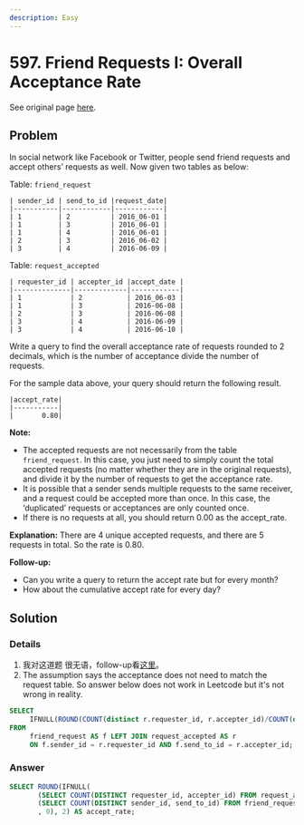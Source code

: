 ```yaml
---
description: Easy
---
```


# 597. Friend Requests I: Overall Acceptance Rate

See original page [here](https://leetcode.com/problems/friend-requests-i-overall-acceptance-rate/).

## Problem

In social network like Facebook or Twitter, people send friend requests and accept others’ requests as well. Now given two tables as below:

 Table: `friend_request`

```text
| sender_id | send_to_id |request_date|
|-----------|------------|------------|
| 1         | 2          | 2016_06-01 |
| 1         | 3          | 2016_06-01 |
| 1         | 4          | 2016_06-01 |
| 2         | 3          | 2016_06-02 |
| 3         | 4          | 2016-06-09 |
```

 Table: `request_accepted`

```text
| requester_id | accepter_id |accept_date |
|--------------|-------------|------------|
| 1            | 2           | 2016_06-03 |
| 1            | 3           | 2016-06-08 |
| 2            | 3           | 2016-06-08 |
| 3            | 4           | 2016-06-09 |
| 3            | 4           | 2016-06-10 |
```

 Write a query to find the overall acceptance rate of requests rounded to 2 decimals, which is the number of acceptance divide the number of requests.

 For the sample data above, your query should return the following result.

```text
|accept_rate|
|-----------|
|       0.80|
```

 **Note:**

* The accepted requests are not necessarily from the table `friend_request`. In this case, you just need to simply count the total accepted requests \(no matter whether they are in the original requests\), and divide it by the number of requests to get the acceptance rate.
* It is possible that a sender sends multiple requests to the same receiver, and a request could be accepted more than once. In this case, the ‘duplicated’ requests or acceptances are only counted once.
* If there is no requests at all, you should return 0.00 as the accept\_rate.

 **Explanation:** There are 4 unique accepted requests, and there are 5 requests in total. So the rate is 0.80.

 **Follow-up:**

* Can you write a query to return the accept rate but for every month?
* How about the cumulative accept rate for every day?

## Solution

### Details

1. 我对这道题 很无语，follow-up看[这里](https://leetcode.com/problems/friend-requests-i-overall-acceptance-rate/discuss/358575/Detailed-Explaination-for-Question-and-2-follow-up)。
2. The assumption says the acceptance does not need to match the request table. So answer below does not work in Leetcode but it's not wrong in reality.

```sql
SELECT 
     IFNULL(ROUND(COUNT(distinct r.requester_id, r.accepter_id)/COUNT(distinct f.sender_id, f.send_to_id), 2), 0) AS accept_rate
FROM 
     friend_request AS f LEFT JOIN request_accepted AS r
     ON f.sender_id = r.requester_id AND f.send_to_id = r.accepter_id;
```

### Answer

```sql
SELECT ROUND(IFNULL(
       (SELECT COUNT(DISTINCT requester_id, accepter_id) FROM request_accepted) /
       (SELECT COUNT(DISTINCT sender_id, send_to_id) FROM friend_request)
       , 0), 2) AS accept_rate;
```



